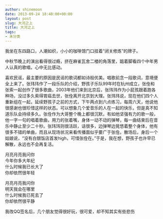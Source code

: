 ```yaml
---
author: shinemoon
date: 2013-09-24 18:40:00+00:00
layout: post
slug: 大河之上
title: 大河之上
tags:
- 未分类
---
```


我坐在东四路口，人潮如织，小小的咖啡馆门口挂着“闭关修炼”的牌子。  
  
中秋节晚上的演出看得很过瘾，挤在麻雀瓦舍二楼的角落里，踮着脚看四个中年男人认真的歌唱，心中无比感动。  
  
喜欢民谣，最主要的原因是民谣的歌词都如诗般优美。唱歌前念一段歌词，意境便全上来了。张玮玮作了一段乐队的介绍，野孩子乐队99年时在杭州成立，张佺和张索一起创作了很多歌曲，2003年他们来到北京后，张玮玮作为小屁孩跟着跑各种场，没过多久索得胃癌去世，张佺离开北京到大理。张玮玮说，现在他们四个人重新组在一起，延续野孩子之前的方式，下午两点到六点练习，每周六天，他说他很感谢也很珍惜这样的状态。可以想象几个爱音乐的人在一起的快乐，但是真不知道乐队会持续多久。张佺作为大哥整个晚上都很沉默，有如他坚强有力的歌一般，他一字一句的唱着歌曲，用力的张着嘴，身体一动不动的弹琴，每一曲结束后在音乐中静止至少二十秒。张玮玮则很活跃，话很多，边弹琴边晃悠着整个身体，他有很多不错的单曲，而且从现场状况来看传播面似乎要广于张佺。散场后，身后一个姑娘说，“没有白银饭店首发high，可惜张佺在。”于是，我在想，野孩子也许早已解散，永远也不会再复活。  
  
月亮月亮我问你  
今年你多大年纪  
什么时候我已长大了  
你却依然很年轻  
  
月亮月亮我问你  
明天我会在哪里  
什么时候我已死去了  
你却依然很平静  
  
我改QQ签名后，几个朋友觉得很好玩，很可爱，却不知其实有些悲伤
